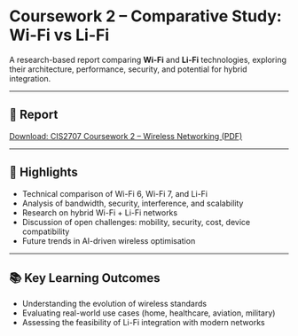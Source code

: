 # Coursework 2 – Comparative Study: Wi-Fi vs Li-Fi

A research-based report comparing **Wi-Fi** and **Li-Fi** technologies, exploring their architecture, performance, security, and potential for hybrid integration.

---

## 📎 Report
[Download: CIS2707 Coursework 2 – Wireless Networking (PDF)](./CIS2707_Coursework_2_Wireless_Networking_Thomas_Mason.pdf)

---

## 🧩 Highlights
- Technical comparison of Wi-Fi 6, Wi-Fi 7, and Li-Fi
- Analysis of bandwidth, security, interference, and scalability
- Research on hybrid Wi-Fi + Li-Fi networks
- Discussion of open challenges: mobility, security, cost, device compatibility
- Future trends in AI-driven wireless optimisation

---

## 📚 Key Learning Outcomes
- Understanding the evolution of wireless standards  
- Evaluating real-world use cases (home, healthcare, aviation, military)  
- Assessing the feasibility of Li-Fi integration with modern networks
